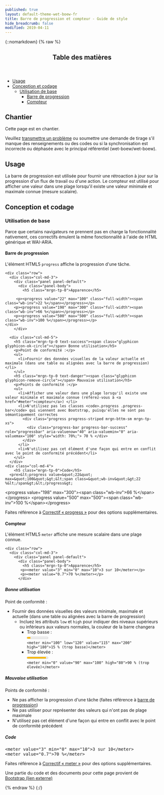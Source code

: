 ```yaml
---
published: true
layout: default-theme-wet-boew-fr
title: Barre de progression et compteur - Guide de style
hide_breadcrumb: false
modified: 2019-04-11
---
```

{::nomarkdown}
{% raw %}
<span class="wb-prettify all-pre"></span>
  <div class="row">
    <nav role="navigation" class="col-md-8">
      <div class="panel panel-default">
        <header class="panel-heading">
          <h2 class="panel-title">Table des matières</h2>
        </header>
        <div class="panel-body">
          <ul>
            <li><a href="#purpose">Usage</a></li>
            <li><a href="#design">Conception et codage</a>
                <ul>
                  <li><a href="#basic">Utilisation de base</a>
                      <ul>
                        <li><a href="#progress">Barre de progression</a></li>
                        <li><a href="#meter">Compteur</a></li>
                      </ul>
                  </li>
                </ul>
            </li>
          </ul>
        </div>
      </div>
    </nav>
    <section class="col-md-4">
      <div class="panel panel-warning">
        <div class="panel-body">
          <h2 class="mrgn-tp-0 h4 text-warning"><span class="fa fa-exclamation-triangle"></span> Chantier</h2>
          <p>Cette page est en chantier.</p>
          <p>Veuillez <a href="https://github.com/wet-boew/wet-boew-styleguide/issues/new">transmettre un problème</a> ou soumettre une demande de tirage s'il manque des renseignements ou des codes ou si la synchronisation est incorrecte ou déphasée avec le principal référentiel (wet-boew/wet-boew).</p>
        </div>
      </div>
    </section>
  </div>
  <section>
    <h2 id="purpose"><span class="fa-stack"><span class="fa fa-circle fa-stack-2x"></span><span class="fa fa-info fa-stack-1x fa-inverse"></span></span> Usage</h2>
    <p>La barre de progression est utilisée pour fournir une rétroaction à jour sur la progression d'un flux de travail ou d'une action. Le compteur est utilisé pour afficher une valeur dans une plage lorsqu'il existe une valeur minimale et maximale connue (mesure scalaire).</p>
  </section>
  <section>
    <h2 id="design"><span class="fa-stack"><span class="fa fa-circle fa-stack-2x"></span><span class="fa fa-paint-brush fa-stack-1x fa-inverse"></span></span> Conception et codage</h2>
    <h3 id="basic">Utilisation de base</h3>
	<p>Parce que certains navigateurs ne prennent pas en charge la fonctionnalité nativement, ces correctifs émulent la même fonctionnalité à l'aide de HTML générique et WAI-ARIA.</p>
	<h4 id="progress">Barre de progression</h4>
	<p>L'élément HTML5 <code>progress</code> affiche la progression d'une tâche.</p>

    <div class="row">
      <div class="col-md-3">
        <div class="panel panel-default">
          <div class="panel-body">
            <h5 class="mrgn-tp-0">Apparence</h5>

         <p><progress value="22" max="100" class="full-width"><span class="wb-inv">22 %</span></progress></p>
		<p><progress value="198" max="300" class="full-width"><span class="wb-inv">66 %</span></progress></p>
		<p><progress value="500" max="500" class="full-width"><span class="wb-inv">100 %</span></progress></p>
	</div>
        </div>
 </div>

      <div class="col-md-5">
        <h5 class="mrgn-tp-0 text-success"><span class="glyphicon glyphicon-ok-circle"></span> Bonne utilisation</h5>
        <p>Point de conformité :</p>
        <ul>
          <li>Fournir des données visuelles de la valeur actuelle et maximale (dans une table ou alignées avec la barre de progression)</li>
        </ul>
        <h5 class="mrgn-tp-0 text-danger"><span class="glyphicon glyphicon-remove-circle"></span> Mauvaise utilisation</h5>
        <p>Points de conformité :</p>
        <ul>
          <li>Afficher une valeur dans une plage lorsqu'il existe une valeur minimale et maximale connue (référez-vous à <a href="#meter">compteur</a>) </li>
          <li>N'utilisez pas les classes <code>.progress .progress-bar</code> qui viennent avec Bootstrap, puisqu'elles ne sont pas sémantiquement correctes
            <div class="progress progress-striped mrgn-bttm-sm mrgn-tp-xs">
              <div class="progress-bar progress-bar-success" role="progressbar" aria-valuenow="40" aria-valuemin="0" aria-valuemax="100" style="width: 70%;"> 70 % </div>
            </div>
		  </li>
          <li>N'utilisez pas cet élément d'une façon qui entre en conflit avec le point de conformité précédent</li>
        </ul>
      </div>
    <div class="col-md-4">
        <h5 class="mrgn-tp-0">Code</h5>
      <pre>&lt;progress value=&quot;22&quot; max=&quot;100&quot;&gt;&lt;span class=&quot;wb-inv&quot;&gt;22 %&lt;/span&gt;&lt;/progress&gt;
&lt;progress value=&quot;198&quot; max=&quot;300&quot;&gt;&lt;span class=&quot;wb-inv&quot;&gt;66 %&lt;/span&gt;&lt;/progress&gt;
&lt;progress value=&quot;500&quot; max=&quot;500&quot;&gt;&lt;span class=&quot;wb-inv&quot;&gt;100 %&lt;/span&gt;&lt;/progress&gt;</pre>
<p>Faites référence à <a href="http://wet-boew.github.io/v4.0-ci/demos/progress/progress-fr.html">Correctif « progress »</a> pour des options supplémentaires.</p>
      </div>
    </div>
 <h4 id="meter">Compteur</h4>
	<p>L'élément HTML5 <code>meter</code> affiche une mesure scalaire dans une plage connue.</p>

    <div class="row">
      <div class="col-md-3">
        <div class="panel panel-default">
          <div class="panel-body">
            <h5 class="mrgn-tp-0">Apparence</h5>
           <p><meter value="3" min="0" max="10">3 sur 10</meter></p>
		   <p><meter value="0.7">70 %</meter></p>
          </div>
 </div>
      </div>
      <div class="col-md-5">
        <h5 class="mrgn-tp-0 text-success"><span class="glyphicon glyphicon-ok-circle"></span> Bonne utilisation</h5>
        <p>Point de conformité :</p>
        <ul>
          <li>Fournir des données visuelles des valeurs minimale, maximale et actuelle (dans une table ou alignées avec la barre de progression)
            <ul>
              <li>Incluez les attributs <code>low</code> et <code>high</code> pour indiquer des niveaux supérieurs ou inférieurs aux valeurs normales, la couleur de la barre changera
                <ul>
                  <li>Trop basse :<br>
                  <meter min="100" low="120" value="115" max="200" high="180">15 % (trop basse)</meter><br>
                  <code>&lt;meter min="100" low="120" value="115" max="200" high="180"&gt;15 % (trop basse)&lt;/meter&gt;</code></li>
				  <li>Trop élevée :<br>
                  <meter min="0" value="90" max="100" high="80">90 % (trop élevée)</meter><br>
                  <code>&lt;meter min=&quot;0&quot; value=&quot;90&quot; max=&quot;100&quot; high=&quot;80&quot;&gt;90 % (trop élevée)&lt;/meter&gt;</code></li>
                </ul>
              </li>
            </ul>
          </li>
        </ul>
        <h5 class="mrgn-tp-0 text-danger"><span class="glyphicon glyphicon-remove-circle"></span> Mauvaise utilisation</h5>
        <p>Points de conformité :</p>
        <ul>
          <li>Ne pas afficher la progression d'une tâche (faites référence à <a href="#progress">barre de progression</a>) </li>
          <li>Ne pas utiliser pour représenter des valeurs qui n'ont pas de plage maximale</li>
          <li>N'utilisez pas cet élément d'une façon qui entre en conflit avec le point de conformité précédent</li>
        </ul>
      </div>
    <div class="col-md-4">
        <h5 class="mrgn-tp-0">Code</h5>
      <pre>&lt;meter value=&quot;3&quot; min=&quot;0&quot; max=&quot;10&quot;&gt;3 sur 10&lt;/meter&gt;
&lt;meter value=&quot;0.7&quot;&gt;70 %&lt;/meter&gt;</pre>
<p>Faites référence à <a href="http://wet-boew.github.io/v4.0-ci/demos/meter/meter-en.html">Correctif «&nbsp;meter&nbsp;»</a> pour des options supplémentaires.</p>
      </div>
    </div>
  </section>
  <p class="mrgn-tp-lg">Une partie du code et des documents pour cette page provient de <a href="http://getbootstrap.com/" rel="external">Bootstrap<span class="wb-inv"> (lien externe)</span></a></p>
{% endraw %}
{:/}
